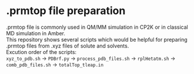 # .prmtop file preparation
.prmtop file is commonly used in QM/MM simulation in CP2K or in classical MD simulation in Amber.<br>
This repository shows several scripts which would be helpful for preparing .prmtop files from .xyz files of solute and solvents. <br>
Excution order of the scripts: <br>
```xyz_to_pdb.sh``` -> ```PDBrf.py``` -> ```process_pdb_files.sh``` -> ```rplHetatm.sh``` -> ```comb_pdb_files.sh``` -> ```totalTop_tleap.in``` <sh>
